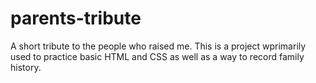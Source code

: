 # parents-tribute
A short tribute to the people who raised me. This is a project wprimarily used to practice basic HTML and CSS as well as a way to record family history.
